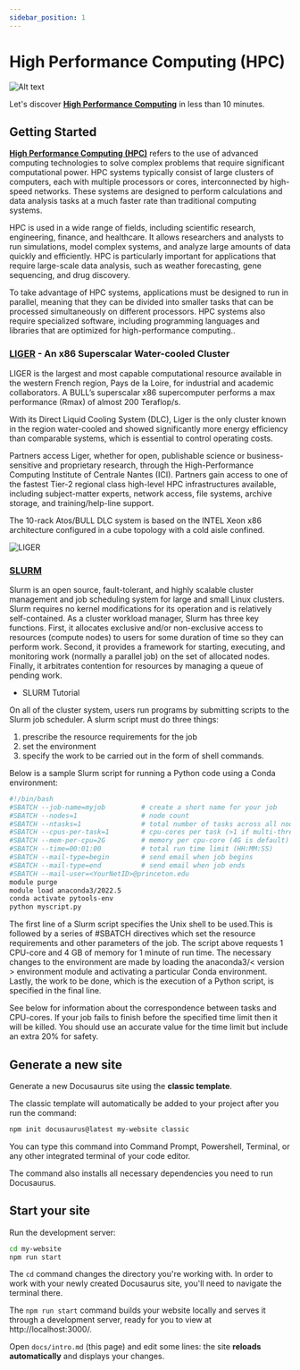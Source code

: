 ```yaml
---
sidebar_position: 1
---
```


# High Performance Computing (HPC)

![Alt text](https://th.bing.com/th/id/R.6591ac6c8fe44efb1f8e11fe48a5b32f?rik=%2bJFy77czuxle3Q&riu=http%3a%2f%2fwww.marktechpost.com%2fwp-content%2fuploads%2f2022%2f08%2f1026-scaled.jpg&ehk=qx%2fwGfi5WUioI41wbgCpxmnkpRMEZbTRA3VSkSdfky8%3d&risl=&pid=ImgRaw&r=0)

Let's discover **[High Performance Computing](https://en.wikipedia.org/wiki/High-performance_computing)** in less than 10 minutes.
## Getting Started

**[High Performance Computing (HPC)](https://en.wikipedia.org/wiki/High-performance_computing)** refers to the use of advanced computing technologies to solve complex problems that require significant computational power. HPC systems typically consist of large clusters of computers, each with multiple processors or cores, interconnected by high-speed networks. These systems are designed to perform calculations and data analysis tasks at a much faster rate than traditional computing systems.

HPC is used in a wide range of fields, including scientific research, engineering, finance, and healthcare. It allows researchers and analysts to run simulations, model complex systems, and analyze large amounts of data quickly and efficiently. HPC is particularly important for applications that require large-scale data analysis, such as weather forecasting, gene sequencing, and drug discovery.

To take advantage of HPC systems, applications must be designed to run in parallel, meaning that they can be divided into smaller tasks that can be processed simultaneously on different processors. HPC systems also require specialized software, including programming languages and libraries that are optimized for high-performance computing..

### [LIGER](https://supercomputing.ec-nantes.fr/liger) - An x86 Superscalar Water-cooled Cluster

LIGER is the largest and most capable computational resource available in the western French region, Pays de la Loire, for industrial and academic collaborators. A BULL’s superscalar x86 supercomputer performs a max performance (Rmax) of almost 200 Teraflop/s.

With its Direct Liquid Cooling System (DLC), Liger is the only cluster known in the region water-cooled and showed significantly more energy efficiency than comparable systems, which is essential to control operating costs.

Partners access Liger, whether for open, publishable science or business-sensitive and proprietary research, through the High-Performance Computing Institute of Centrale Nantes (ICI). Partners gain access to one of the fastest Tier-2 regional class high-level HPC infrastructures available, including subject-matter experts, network access, file systems, archive storage, and training/help-line support.

The 10-rack Atos/BULL DLC system is based on the INTEL Xeon x86 architecture configured in a cube topology with a cold aisle confined.

![LIGER](https://supercomputing.ec-nantes.fr/wp-content/uploads/2017/12/IMG_6830-1024x683.jpg)


### [SLURM](https://slurm.schedmd.com/documentation.html) 
Slurm is an open source, fault-tolerant, and highly scalable cluster management and job scheduling system for large and small Linux clusters. Slurm requires no kernel modifications for its operation and is relatively self-contained. As a cluster workload manager, Slurm has three key functions. First, it allocates exclusive and/or non-exclusive access to resources (compute nodes) to users for some duration of time so they can perform work. Second, it provides a framework for starting, executing, and monitoring work (normally a parallel job) on the set of allocated nodes. Finally, it arbitrates contention for resources by managing a queue of pending work.

  - SLURM Tutorial

  On all of the cluster system, users run programs by submitting scripts to the Slurm job scheduler. A slurm script must do three things:
  1. prescribe the resource requirements for the job
  2. set the environment
  3. specify the work to be carried out in the form of shell commands.

  Below is a sample Slurm script for running a Python code using a Conda environment:

```bash
#!/bin/bash
#SBATCH --job-name=myjob         # create a short name for your job
#SBATCH --nodes=1                # node count
#SBATCH --ntasks=1               # total number of tasks across all nodes
#SBATCH --cpus-per-task=1        # cpu-cores per task (>1 if multi-threaded tasks)
#SBATCH --mem-per-cpu=2G         # memory per cpu-core (4G is default)
#SBATCH --time=00:01:00          # total run time limit (HH:MM:SS)
#SBATCH --mail-type=begin        # send email when job begins
#SBATCH --mail-type=end          # send email when job ends
#SBATCH --mail-user=<YourNetID>@princeton.edu
module purge
module load anaconda3/2022.5
conda activate pytools-env
python myscript.py
```
The first line of a Slurm script specifies the Unix shell to be used.This is followed by a series of #SBATCH directives which set the resource requirements and other parameters of the job. The script above requests 1 CPU-core and 4 GB of memory for 1 minute of run time. The necessary changes to the environment are made by loading the anaconda3/< version > environment module and activating a particular Conda environment. Lastly, the work to be done, which is the execution of a Python script, is specified in the final line.

See below for information about the correspondence between tasks and CPU-cores. If your job fails to finish before the specified time limit then it will be killed. You should use an accurate value for the time limit but include an extra 20% for safety. 


## Generate a new site

Generate a new Docusaurus site using the **classic template**.

The classic template will automatically be added to your project after you run the command:

```bash
npm init docusaurus@latest my-website classic
```

You can type this command into Command Prompt, Powershell, Terminal, or any other integrated terminal of your code editor.

The command also installs all necessary dependencies you need to run Docusaurus.

## Start your site

Run the development server:

```bash
cd my-website
npm run start
```

The `cd` command changes the directory you're working with. In order to work with your newly created Docusaurus site, you'll need to navigate the terminal there.

The `npm run start` command builds your website locally and serves it through a development server, ready for you to view at http://localhost:3000/.

Open `docs/intro.md` (this page) and edit some lines: the site **reloads automatically** and displays your changes.
